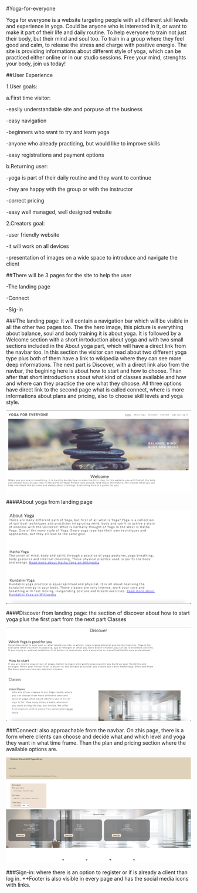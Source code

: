 #Yoga-for-everyone

Yoga for everyone is a website targeting people with all different skill levels and experience in yoga. Could be anyone who is interested in it, or want to make it part of their life and daily routine. To help everyone to train not just their body, but their mind and soul too. To train in a group where they feel good and calm, to release the stress and charge with positive energie. The site is providing informations about different style of yoga, which can be practiced either online or in our studio sessions. Free your mind, strenghts your body, join us today!

##User Experience

1.User goals:

a.First time visitor: 

-easily understandable site and porpuse of the business

-easy navigation

-beginners who want to try and learn yoga

-anyone who already practicing, but would like to improve skills

-easy registrations and payment options

b.Returning user:

-yoga is part of their daily routine and they want to continue

-they are happy with the group or with the instructor

-correct pricing

-easy well managed, well designed website


2.Creators goal:

-user friendly website

-it will work on all devices

-presentation of images on a wide space to introduce and navigate the client

##There will be 3 pages for the site to help the user

-The landing page

-Connect

-Sig-in

###The landing page: it will contain a navigation bar which will be visible in all the other two pages too. The the hero image, this picture is everything about balance, soul and body training it is about yoga. It is followed by a Welcome section with a short inrtoduction about yoga and with two small sections included in the About yoga part, which will have a direct link from the navbar too. In this section the visitor can read about two different yoga type plus both of them have a link to wikipedia where they can see more deep informations. The next part is Discover, with a direct link also from the navbar, the begining here is about how to start and how to choose. Than after that short introductions about what kind of classes available and how and where can they practice the one what they choose. All three options have direct link to the second page what is called connect, where is more informations about plans and pricing, also to choose skill levels and yoga style.

![nav bar](assets/images/Nav-bar.png)

####About yoga from landing page 

![about yoga](assets/images/About-yoga.png)

####Discover from landing page: the section of discover about how to start yoga plus the first part from the next part Classes

![discover](assets/images/discover.png)


###Connect: also approachable from the navbar. On zhis page, there is a form where clients can choose and decide what and which level and yoga they want in what time frame. Than the plan and pricing section where the available options are.

![connect](assets/images/connect.png)

###Sign-in: where there is an option to register or if is already a client than log in.
++Footer is also visible in every page and has the social media icons with links.
